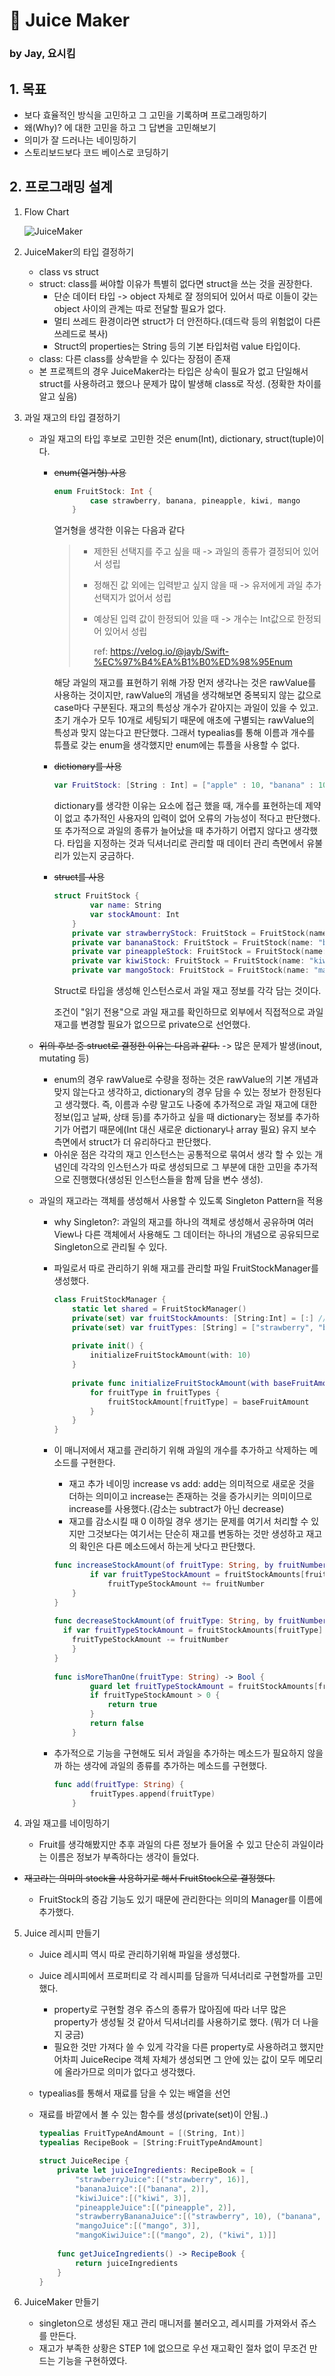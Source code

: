 # 🍎 Juice Maker

### by Jay, 요시킴



## 1. 목표

- 보다 효율적인 방식을 고민하고 그 고민을 기록하며 프로그래밍하기
- 왜(Why)? 에 대한 고민을 하고 그 답변을 고민해보기
- 의미가 잘 드러나는 네이밍하기
- 스토리보드보다 코드 베이스로 코딩하기



## 2. 프로그래밍 설계

1. Flow Chart

   ![JuiceMaker](https://user-images.githubusercontent.com/58765757/110633358-0325b580-81ec-11eb-91bc-0be8a4cc6fd2.jpg)



2. JuiceMaker의 타입 결정하기
   - class vs struct
   - struct: class를 써야할 이유가 특별히 없다면 struct을 쓰는 것을 권장한다.
     - 단순 데이터 타입 -> object 자체로 잘 정의되어 있어서 따로 이들이 갖는 object 사이의 관계는 따로 전달할 필요가 없다.
     - 멀티 쓰레드 환경이라면 struct가 더 안전하다.(데드락 등의 위험없이 다른 쓰레드로 복사)
     - Struct의 properties는 String 등의 기본 타입처럼 value 타입이다.
   - class: 다른 class를 상속받을 수 있다는 장점이 존재
   - 본 프로젝트의 경우 JuiceMaker라는 타입은 상속이 필요가 없고 단일해서 struct를 사용하려고 했으나 문제가 많이 발생해 class로 작성. (정확한 차이를 알고 싶음)



3. 과일 재고의 타입 결정하기

   - 과일 재고의 타입 후보로 고민한 것은 enum(Int), dictionary, struct(tuple)이다.

     - ~~enum(열거형) 사용~~

       ```swift
       enum FruitStock: Int {
               case strawberry, banana, pineapple, kiwi, mango
           }
       ```

       열거형을 생각한 이유는 다음과 같다

       > - 제한된 선택지를 주고 싶을 때 -> 과일의 종류가 결정되어 있어서 성립
       >
       > - 정해진 값 외에는 입력받고 싶지 않을 때 -> 유저에게 과일 추가 선택지가 없어서 성립
       >
       > - 예상된 입력 값이 한정되어 있을 때 -> 개수는 Int값으로 한정되어 있어서 성립
       >
       >   ref: https://velog.io/@jayb/Swift-%EC%97%B4%EA%B1%B0%ED%98%95Enum

       해당 과일의 재고를 표현하기 위해 가장 먼저 생각나는 것은 rawValue를 사용하는 것이지만, rawValue의 개념을 생각해보면 중복되지 않는 값으로 case마다 구분된다. 재고의 특성상 개수가 같아지는 과일이 있을 수 있고. 초기 개수가 모두 10개로 세팅되기 때문에 애초에 구별되는 rawValue의 특성과 맞지 않는다고 판단했다. 그래서 typealias를 통해 이름과 개수를 튜플로 갖는 enum을 생각했지만 enum에는 튜플을 사용할 수 없다. 

     - ~~dictionary를 사용~~

       ```swift
       var FruitStock: [String : Int] = ["apple" : 10, "banana" : 10, "pineapple" : 10, "kiwi" : 10, "mango" : 10]
       ```

       dictionary를 생각한 이유는 요소에 접근 했을 때, 개수를 표현하는데 제약이 없고 추가적인 사용자의 입력이 없어 오류의 가능성이 적다고 판단했다. 또 추가적으로 과일의 종류가 늘어났을 때 추가하기 어렵지 않다고 생각했다. 타입을 지정하는 것과 딕셔너리로 관리할 때 데이터 관리 측면에서 유불리가 있는지 궁금하다. 

     - ~~struct를 사용~~

       ```swift
       struct FruitStock {
               var name: String
               var stockAmount: Int
           }
           private var strawberryStock: FruitStock = FruitStock(name: "strawberry", stockAmount: 10)
           private var bananaStock: FruitStock = FruitStock(name: "banana", stockAmount: 10)
           private var pineappleStock: FruitStock = FruitStock(name: "pineapple", stockAmount: 10)
           private var kiwiStock: FruitStock = FruitStock(name: "kiwi", stockAmount: 10)
           private var mangoStock: FruitStock = FruitStock(name: "mango", stockAmount: 10)
       ```

       Struct로 타입을 생성해 인스턴스로서 과일 재고 정보를 각각 담는 것이다.

       조건이 "읽기 전용"으로 과일 재고를 확인하므로 외부에서 직접적으로 과일 재고를 변경할 필요가 없으므로 private으로 선언했다.

   - ~~위의 후보 중 struct로 결정한 이유는 다음과 같다.~~  -> 많은 문제가 발생(inout, mutating 등)

     - enum의 경우 rawValue로 수량을 정하는 것은 rawValue의 기본 개념과 맞지 않는다고 생각하고, dictionary의 경우 담을 수 있는 정보가 한정된다고 생각했다. 즉, 이름과 수량 말고도 나중에 추가적으로 과일 재고에 대한 정보(입고 날짜, 상태 등)를 추가하고 싶을 때 dictionary는 정보를 추가하기가 어렵기 때문에(Int 대신 새로운 dictionary나 array 필요) 유지 보수 측면에서 struct가 더 유리하다고 판단했다.
     - 아쉬운 점은 각각의 재고 인스턴스는 공통적으로 묶여서 생각 할 수 있는 개념인데 각각의 인스턴스가 따로 생성되므로 그 부분에 대한 고민을 추가적으로 진행했다(생성된 인스턴스들을 함께 담을 변수 생성).

   - 과일의 재고라는 객체를 생성해서 사용할 수 있도록 Singleton Pattern을 적용

     - why Singleton?: 과일의 재고를 하나의 객체로 생성해서 공유하며 여러 View나 다른 객체에서 사용해도 그 데이터는 하나의 개념으로 공유되므로 Singleton으로 관리될 수 있다.

     - 파일로서 따로 관리하기 위해 재고를 관리할 파일 FruitStockManager를 생성했다.

       ```swift
       class FruitStockManager {
           static let shared = FruitStockManager()
           private(set) var fruitStockAmounts: [String:Int] = [:] // 외부에서는 과일 재고 수량이 직접 변경 불가한 읽기 전용이므로 private(set) 설정
           private(set) var fruitTypes: [String] = ["strawberry", "banana", "pineapple", "kiwi", "mango"] // 외부에서는 과일의 종류를 직접 변경할 수 없으므로 private set으로 설정
           
           private init() {
               initializeFruitStockAmount(with: 10)
           }
           
           private func initializeFruitStockAmount(with baseFruitAmount: Int) {
               for fruitType in fruitTypes {
                   fruitStockAmount[fruitType] = baseFruitAmount
               }
           }
       }
       ```

     - 이 매니저에서 재고를 관리하기 위해 과일의 개수를 추가하고 삭제하는 메소드를 구현한다.

       - 재고 추가 네이밍 increase vs add: add는 의미적으로 새로운 것을 더하는 의미이고 increase는 존재하는 것을 증가시키는 의미이므로 increase를 사용했다.(감소는 subtract가 아닌 decrease)
       - 재고를 감소시킬 때 0 이하일 경우 생기는 문제를 여기서 처리할 수 있지만 그것보다는 여기서는 단순히 재고를 변동하는 것만 생성하고 재고의 확인은 다른 메소드에서 하는게 낫다고 판단했다.

       ```swift
       func increaseStockAmount(of fruitType: String, by fruitNumber: Int) {
               if var fruitTypeStockAmount = fruitStockAmounts[fruitType] {
                   fruitTypeStockAmount += fruitNumber
           }
       }
           
       func decreaseStockAmount(of fruitType: String, by fruitNumber: Int) {
         if var fruitTypeStockAmount = fruitStockAmounts[fruitType] {
           fruitTypeStockAmount -= fruitNumber
           }
       }
           
       func isMoreThanOne(fruitType: String) -> Bool {
               guard let fruitTypeStockAmount = fruitStockAmounts[fruitType] else { return false }
               if fruitTypeStockAmount > 0 {
                   return true
               }
               return false
           }
       ```
     
     - 추가적으로 기능을 구현해도 되서 과일을 추가하는 메소드가 필요하지 않을까 하는 생각에 과일의 종류를 추가하는 메소드를 구현했다.

       ```swift
       func add(fruitType: String) {
               fruitTypes.append(fruitType)
           }
       ```
     
       

4. 과일 재고를 네이밍하기
   - Fruit를 생각해봤지만 추후 과일의 다른 정보가 들어올 수 있고 단순히 과일이라는 이름은 정보가 부족하다는 생각이 들었다.
   
- ~~재고라는 의미의 stock을 사용하기로 해서 FruitStock으로 결정했다.~~
   
   - FruitStock의 증감 기능도 있기 때문에 관리한다는 의미의 Manager를 이름에 추가했다.
   
     
   
5. Juice 레시피 만들기

   - Juice 레시피 역시 따로 관리하기위해 파일을 생성했다. 

   - Juice 레시피에서 프로퍼티로 각 레시피를 담을까 딕셔너리로 구현할까를 고민했다.

     - property로 구현할 경우 쥬스의 종류가 많아짐에 따라 너무 많은 property가 생성될 것 같아서 딕셔너리를 사용하기로 했다. (뭐가 더 나을지 궁금)
     - 필요한 것만 가져다 쓸 수 있게 각각을 다른 property로 사용하려고 했지만 어차피 JuiceRecipe 객체 자체가 생성되면 그 안에 있는 값이 모두 메모리에 올라가므로 의미가 없다고 생각했다.

   - typealias를 통해서 재료를 담을 수 있는 배열을 선언

   - 재료를 바깥에서 볼 수 있는 함수를 생성(private(set)이 안됨..)

     ```swift
     typealias FruitTypeAndAmount = [(String, Int)]
     typealias RecipeBook = [String:FruitTypeAndAmount]
     
     struct JuiceRecipe {
         private let juiceIngredients: RecipeBook = [
             "strawberryJuice":[("strawberry", 16)],
             "bananaJuice":[("banana", 2)],
             "kiwiJuice":[("kiwi", 3)],
             "pineappleJuice":[("pineapple", 2)],
             "strawberryBananaJuice":[("strawberry", 10), ("banana", 1)],
             "mangoJuice":[("mango", 3)],
             "mangoKiwiJuice":[("mango", 2), ("kiwi", 1)]]
         
         func getJuiceIngredients() -> RecipeBook {
             return juiceIngredients
         }
     }
     ```


6. JuiceMaker 만들기
   - singleton으로 생성된 재고 관리 매니저를 불러오고, 레시피를 가져와서 쥬스를 만든다.
   - 재고가 부족한 상황은 STEP 1에 없으므로 우선 재고확인 절차 없이 무조건 만드는 기능을 구현하였다.

